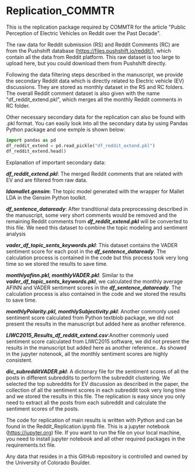 # Replication_COMMTR
This is the replication package required by COMMTR for the article "Public Perception of Electric Vehicles on Reddit over the Past Decade".

The raw data for Reddit submission (RS) and Reddit Comments (RC) are from the Pushshift database (https://files.pushshift.io/reddit/), which contain all the data from Reddit platform. This raw dataset is too large to upload here, but you could download them from Pushshift directly. 

Following the data filtering steps described in the manuscript, we provide the secondary Reddit data which is directly related to Electric vehicle (EV) discussions. They are stored as monthly dataset in the RS and RC folders. The overall Reddit comment dataset is also given with the name "df_reddit_extend.pkl", which merges all the monthly Reddit comments in RC folder.

Other necessary secondary data for the replication can also be found with .pkl format. You can easily look into all the secondary data by using Pandas Python package and one exmple is shown below:

```python
import pandas as pd
df_reddit_extend = pd.read_pickle("df_reddit_extend.pkl")
df_reddit_extend.head()
```

Explanation of important secondary data:

**_df_reddit_extend.pkl_**: The merged Reddit comments that are related with EV and are filtered from raw data.

**_ldamallet.gensim_**: The topic model generated with the wrapper for Mallet LDA in the Gensim Python toolkit.

**_df_sentence_dataready_**: After tranditional data preprocessing described in the manuscript, some very short comments would be removed and the remaining Reddit comments from **_df_reddit_extend.pkl_** will be converted to this file. We need this dataset to combine the topic modeling and sentiment analysis

**_vader_df_topic_sents_keywords.pkl_**: This dataset contains the VADER sentiment score for each post in the **_df_sentence_dataready_**. The calculation process is contained in the code but this process took very long time so we stored the results to save time.

**_monthlyafinn.pkl, monthlyVADER.pkl_**: Similar to the **_vader_df_topic_sents_keywords.pkl_**, we calculated the monthly average AFINN and VADER sentiment scores in the **_df_sentence_dataready_**. The calculation process is also contained in the code and we stored the results to save time.

**_monthlyPolarity.pkl, monthlySubjectivity.pkl_**: Another commonly used sentiment score calculated from Python textblob package, we did not present the results in the manuscript but added here as another reference. 

**_LIWC2015_Results_df_reddit_extend.csv_**:Another commonly used sentiment score calculated from LIWC2015 software, we did not present the results in the manuscript but added here as another reference.. As showed in the jupyter notenook, all the monthly sentiment scores are highly consistent.

**_dic_subredditVADER.pkl_**: A dictonary file for the sentiment scores of all the posts in different subreddits to perform the subreddit clustering. We selected the top subreddits for EV discussion as described in the paper, the collection of all the sentiment scores in each subreddit took very long time and we stored the results in this file. The replication is easy since you only need to extract all the posts from each subreddit and calculate the sentiment scores of the posts.

The code for replication of main results is written with Python and can be found in the Reddit_Replication.ipynb file. This is a jupyter notebook (https://jupyter.org) file. If you want to run the file on your local machine, you need to install jupyter notebook and all other required packages in the requirements.txt file.




Any data that resides in a this GitHub repository is controlled and owned by the University of Colorado Boulder.


